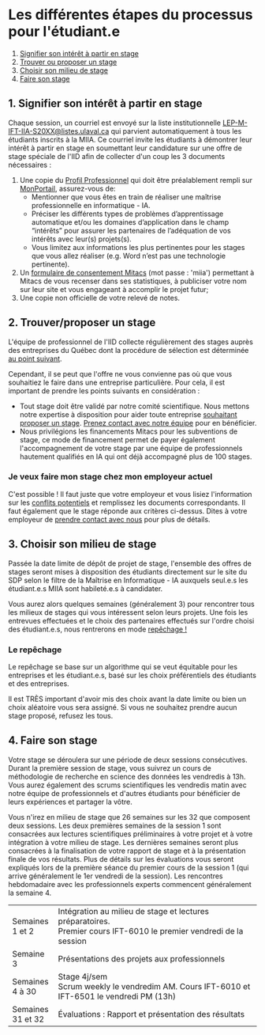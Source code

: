 
<br>
<br>

# Les différentes étapes du processus pour l'étudiant.e

1. [Signifier son intérêt à partir en stage](#1-signifier-son-intérêt-à-partir-en-stage)
2. [Trouver ou proposer un stage](#2-trouverproposer-un-stage)
3. [Choisir son milieu de stage](#3-choisir-son-milieu-de-stage)
4. [Faire son stage](#4-faire-son-stage)


## 1. Signifier son intérêt à partir en stage
Chaque session, un courriel est envoyé sur la liste institutionnelle LEP-M-IFT-IIA-S20XX@listes.ulaval.ca qui parvient automatiquement à tous les étudiants inscrits à la MIIA. Ce courriel invite les étudiants à démontrer leur intérêt à partir en stage en soumettant leur candidature sur une offre de stage spéciale de l'IID afin de collecter d'un coup les 3 documents nécessaires : 
1. Une copie du [Profil Professionnel] qui doit être préalablement rempli sur [MonPortail](https://monportail.ulaval.ca/emploisstages/profilprofessionnel/), assurez-vous de:
    * Mentionner que vous êtes en train de réaliser une maîtrise professionnelle en informatique - IA. 
    * Préciser les différents types de problèmes d’apprentissage automatique et/ou les domaines d’application dans le champ “intérêts” pour assurer les partenaires de l’adéquation de vos intérêts avec leur(s) projets(s). 
    * Vous limitez aux informations les plus pertinentes pour les stages que vous allez réaliser (e.g. Word n’est pas une technologie pertinente).
2. Un [formulaire de consentement Mitacs](https://form.jotform.com/camillebesse/mitacs-stagiaire) (mot passe : 'miia') permettant à Mitacs de vous recenser dans ses statistiques, à publiciser votre nom sur leur site et vous engageant à accomplir le projet futur;
3. Une copie non  officielle de votre relevé de notes.

## 2. Trouver/proposer un stage
L'équipe de professionnel de l'IID collecte régulièrement des stages auprès des entreprises du Québec dont la procédure de sélection est déterminée [au point suivant](#3-choisir-son-milieu-de-stage).

Cependant, il se peut que l'offre ne vous convienne pas où que vous souhaitiez le faire dans une entreprise particulière. Pour cela, il est important de prendre les points suivants en considération : 
* Tout stage doit être validé par notre comité scientifique. Nous mettons notre expertise à disposition pour aider toute entreprise [souhaitant proposer un stage](./part.md). [Prenez contact avec notre équipe] pour en bénéficier.
* Nous privilégions les financements Mitacs pour les subventions de stage, ce mode de financement permet de payer également l'accompagnement de votre stage par une équipe de professionnels hautement qualifiés en IA qui ont déjà accompagné plus de 100 stages. 

### Je veux faire mon stage chez mon employeur actuel

C'est possible ! Il faut juste que votre employeur et vous lisiez l'information sur les [conflits potentiels](./conflict.md) et remplissez les documents correspondants. Il faut également que le stage réponde aux critères ci-dessus. Dites à votre employeur de [prendre contact avec nous] pour plus de détails.

## 3. Choisir son milieu de stage

Passée la date limite de dépôt de projet de stage, l'ensemble des offres de stages seront mises à disposition des étudiants directement sur le site du SDP selon le filtre de la Maîtrise en Informatique - IA auxquels seul.e.s les étudiant.e.s MIIA sont habileté.e.s à candidater.

Vous aurez alors quelques semaines (généralement 3) pour rencontrer tous les milieux de stages qui vous intéressent selon leurs projets. Une fois les entrevues effectuées et le choix des partenaires effectués sur l'ordre choisi des étudiant.e.s, nous rentrerons en mode [repêchage !](#le-repêchage)

### Le repêchage

Le repêchage se base sur un algorithme qui se veut équitable pour les entreprises et les étudiant.e.s, basé sur les choix préférentiels des étudiants et des entreprises. 

Il est <span class="imporant">TRÈS important</span> d'avoir mis des choix avant la date limite ou bien un choix aléatoire vous sera assigné. Si vous ne souhaitez prendre aucun stage proposé, refusez les tous.


## 4. Faire son stage

Votre stage se déroulera sur une période de deux sessions consécutives. Durant la première session de stage, vous suivrez un cours de méthodologie de recherche en science des données les vendredis à 13h. Vous aurez également des scrums scientifiques les vendredis matin avec notre équipe de professionnels et d'autres étudiants pour bénéficier de leurs expériences et partager la vôtre. 

Vous n'irez en milieu de stage que 26 semaines sur les 32 que composent deux sessions. Les deux premières semaines de la session 1 sont consacrées aux lectures scientifiques préliminaires à votre projet et à votre intégration à votre milieu de stage. Les dernières semaines seront plus consacrées à la finalisation de votre rapport de stage et à la présentation finale de vos résultats. Plus de détails sur les évaluations vous seront expliqués lors de la première séance du premier cours de la session 1 (qui arrive généralement le 1er vendredi de la session). Les rencontres hebdomadaire avec les professionnels experts commencent généralement la semaine 4.

<table>
  <tr>
    <td>Semaines <br>1 et 2</td>
    <td>Intégration au milieu de stage et lectures préparatoires.<br>
    Premier cours IFT-6010 le premier vendredi de la session</td>
  </tr>
  <tr>
    <td>Semaine 3</td>
    <td>Présentations des projets aux professionnels</td>
  </tr>
  <tr>
    <td>Semaines <br>4 à 30</td>
    <td>Stage 4j/sem<br>Scrum weekly le vendredim AM. Cours IFT-6010 et IFT-6501 le vendredi PM (13h)</td>
  </tr>
  <tr>
    <td>Semaines <br>31 et 32</td>
    <td>Évaluations : Rapport et présentation des résultats</td>
  </tr>
  </table>


[Profil Professionnel]: https://monportail.ulaval.ca/emploisstages/profilprofessionnel/
[prendre contact avec nous]: mailto:stages@iid.ulaval.ca?subject=Prise%20de%20contact%20avec%20[Nom%20de%20l%27entreprise]&body=Bonjour,%0A%0AJ%27aimerais%20être%20contacté%20pour%20un%20projet%20que%20je%20souhaite%20proposer%20pour%20un%20étudiant-stagiaire%20à%20la%20maîtrise%20professionnelle%20en%20informatique%20-%20intelligence%20artificielle.%20Voici%20une%20description%20succincte%20du%20projet%20:%0A-%20Titre%20:%20[Écrire%20un%20titre]%0A-%20Résumé%20:%20[Quelques%20phrases%20résumant%20le%20contexte%20et%20les%20objectifs%20du%20projet]%0A%0AMerci%20et%20bonne%20journée.
[Prenez contact avec notre équipe]: mailto:stages@iid.ulaval.ca?subject=Prise%20de%20contact%20avec%20[Nom%20de%20l%27entreprise]&body=Bonjour,%0A%0AJ%27aimerais%20être%20contacté%20pour%20un%20projet%20que%20je%20souhaite%20proposer%20pour%20un%20étudiant-stagiaire%20à%20la%20maîtrise%20professionnelle%20en%20informatique%20-%20intelligence%20artificielle.%20Voici%20une%20description%20succincte%20du%20projet%20:%0A-%20Titre%20:%20[Écrire%20un%20titre]%0A-%20Résumé%20:%20[Quelques%20phrases%20résumant%20le%20contexte%20et%20les%20objectifs%20du%20projet]%0A%0AMerci%20et%20bonne%20journée.